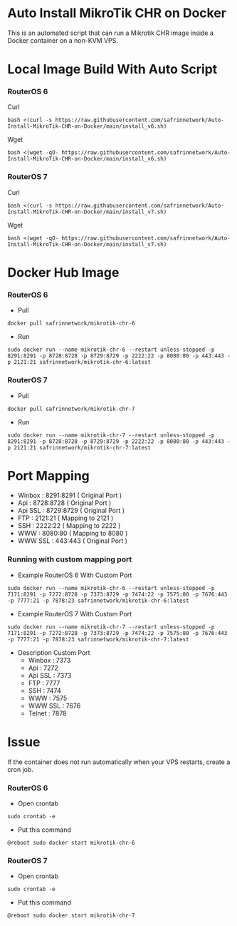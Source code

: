 # Auto Install MikroTik CHR on Docker
This is an automated script that can run a Mikrotik CHR image inside a Docker container on a non-KVM VPS.
# Local Image Build With Auto Script
### RouterOS 6
Curl
```
bash <(curl -s https://raw.githubusercontent.com/safrinnetwork/Auto-Install-MikroTik-CHR-on-Docker/main/install_v6.sh)
```
Wget
```
bash <(wget -qO- https://raw.githubusercontent.com/safrinnetwork/Auto-Install-MikroTik-CHR-on-Docker/main/install_v6.sh)
```
### RouterOS 7
Curl
```
bash <(curl -s https://raw.githubusercontent.com/safrinnetwork/Auto-Install-MikroTik-CHR-on-Docker/main/install_v7.sh)
```
Wget
```
bash <(wget -qO- https://raw.githubusercontent.com/safrinnetwork/Auto-Install-MikroTik-CHR-on-Docker/main/install_v7.sh)
```
# Docker Hub Image
### RouterOS 6
- Pull
```
docker pull safrinnetwork/mikrotik-chr-6
```
- Run
```
sudo docker run --name mikrotik-chr-6 --restart unless-stopped -p 8291:8291 -p 8728:8728 -p 8729:8729 -p 2222:22 -p 8080:80 -p 443:443 -p 2121:21 safrinnetwork/mikrotik-chr-6:latest
```
### RouterOS 7
- Pull
```
docker pull safrinnetwork/mikrotik-chr-7
```
- Run
```
sudo docker run --name mikrotik-chr-7 --restart unless-stopped -p 8291:8291 -p 8728:8728 -p 8729:8729 -p 2222:22 -p 8080:80 -p 443:443 -p 2121:21 safrinnetwork/mikrotik-chr-7:latest
```
# Port Mapping
- Winbox : 8291:8291  ( Original Port )
- Api : 8728:8728 ( Original Port )
- Api SSL : 8729:8729 ( Original Port )
- FTP : 2121:21 ( Mapping to 2121 )
- SSH : 2222:22 ( Mapping to 2222 )
- WWW : 8080:80 ( Mapping to 8080 )
- WWW SSL : 443:443 ( Original Port )
### Running with custom mapping port
- Example RouterOS 6 With Custom Port
```
sudo docker run --name mikrotik-chr-6 --restart unless-stopped -p 7171:8291 -p 7272:8728 -p 7373:8729 -p 7474:22 -p 7575:80 -p 7676:443 -p 7777:21 -p 7878:23 safrinnetwork/mikrotik-chr-6:latest
```
- Example RouterOS 7 With Custom Port
```
sudo docker run --name mikrotik-chr-7 --restart unless-stopped -p 7171:8291 -p 7272:8728 -p 7373:8729 -p 7474:22 -p 7575:80 -p 7676:443 -p 7777:21 -p 7878:23 safrinnetwork/mikrotik-chr-7:latest
```
- Description Custom Port
  - Winbox : 7373
  - Api : 7272
  - Api SSL : 7373
  - FTP : 7777
  - SSH : 7474
  - WWW : 7575
  - WWW SSL : 7676
  - Telnet : 7878
# Issue
If the container does not run automatically when your VPS restarts, create a cron job.
### RouterOS 6
- Open crontab
```
sudo crontab -e
```
- Put this command
```
@reboot sudo docker start mikrotik-chr-6
```
### RouterOS 7
- Open crontab
```
sudo crontab -e
```
- Put this command
```
@reboot sudo docker start mikrotik-chr-7
```

